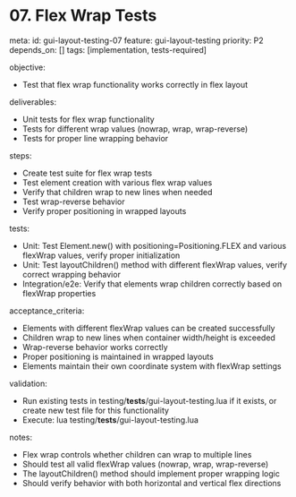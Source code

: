 # 07. Flex Wrap Tests

meta:
  id: gui-layout-testing-07
  feature: gui-layout-testing
  priority: P2
  depends_on: []
  tags: [implementation, tests-required]

objective:
- Test that flex wrap functionality works correctly in flex layout

deliverables:
- Unit tests for flex wrap functionality
- Tests for different wrap values (nowrap, wrap, wrap-reverse)
- Tests for proper line wrapping behavior

steps:
- Create test suite for flex wrap tests
- Test element creation with various flex wrap values
- Verify that children wrap to new lines when needed
- Test wrap-reverse behavior
- Verify proper positioning in wrapped layouts

tests:
- Unit: Test Element.new() with positioning=Positioning.FLEX and various flexWrap values, verify proper initialization
- Unit: Test layoutChildren() method with different flexWrap values, verify correct wrapping behavior
- Integration/e2e: Verify that elements wrap children correctly based on flexWrap properties

acceptance_criteria:
- Elements with different flexWrap values can be created successfully
- Children wrap to new lines when container width/height is exceeded
- Wrap-reverse behavior works correctly
- Proper positioning is maintained in wrapped layouts
- Elements maintain their own coordinate system with flexWrap settings

validation:
- Run existing tests in testing/__tests__/gui-layout-testing.lua if it exists, or create new test file for this functionality
- Execute: lua testing/__tests__/gui-layout-testing.lua

notes:
- Flex wrap controls whether children can wrap to multiple lines
- Should test all valid flexWrap values (nowrap, wrap, wrap-reverse)
- The layoutChildren() method should implement proper wrapping logic
- Should verify behavior with both horizontal and vertical flex directions